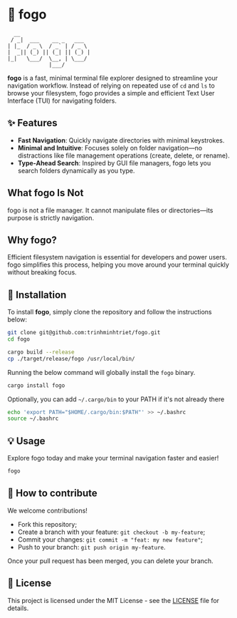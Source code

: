 # 🧹 fogo

```text
  __
 / _|  ___    __ _   ___
| |_  / _ \  / _` | / _ \
|  _|| (_) || (_| || (_) |
|_|   \___/  \__, | \___/
             |___/

```

**fogo** is a fast, minimal terminal file explorer designed to streamline your navigation workflow. Instead of relying on repeated use of `cd` and `ls` to browse your filesystem, fogo provides a simple and efficient Text User Interface (TUI) for navigating folders.

## ✨ Features

- **Fast Navigation**: Quickly navigate directories with minimal keystrokes.
- **Minimal and Intuitive**: Focuses solely on folder navigation—no distractions like file management operations (create, delete, or rename).
- **Type-Ahead Search**: Inspired by GUI file managers, fogo lets you search folders dynamically as you type.

## What fogo Is Not

fogo is not a file manager. It cannot manipulate files or directories—its purpose is strictly navigation.

## Why fogo?

Efficient filesystem navigation is essential for developers and power users. fogo simplifies this process, helping you move around your terminal quickly without breaking focus.

## 🚀 Installation

To install **fogo**, simply clone the repository and follow the instructions below:

```bash
git clone git@github.com:trinhminhtriet/fogo.git
cd fogo

cargo build --release
cp ./target/release/fogo /usr/local/bin/
```

Running the below command will globally install the `fogo` binary.

```bash
cargo install fogo
```

Optionally, you can add `~/.cargo/bin` to your PATH if it's not already there

```bash
echo 'export PATH="$HOME/.cargo/bin:$PATH"' >> ~/.bashrc
source ~/.bashrc
```

## 💡 Usage

Explore fogo today and make your terminal navigation faster and easier!

```sh
fogo
```

## 🤝 How to contribute

We welcome contributions!

- Fork this repository;
- Create a branch with your feature: `git checkout -b my-feature`;
- Commit your changes: `git commit -m "feat: my new feature"`;
- Push to your branch: `git push origin my-feature`.

Once your pull request has been merged, you can delete your branch.

## 📝 License

This project is licensed under the MIT License - see the [LICENSE](LICENSE) file for details.

